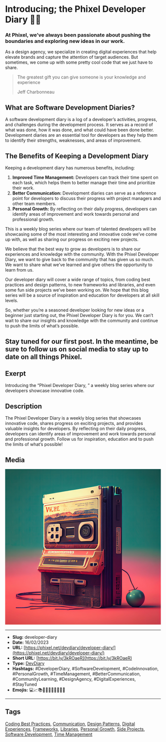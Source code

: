 # Introducing; the Phixel Developer Diary 👨‍💻
### At Phixel, we’ve always been passionate about pushing the boundaries and exploring new ideas in our work.

As a design agency, we specialize in creating digital experiences that help elevate brands and capture the attention of target audiences. But sometimes, we come up with some pretty cool code that we just have to share.

> The greatest gift you can give someone is your knowledge and experience
>
> Jeff Charbonneau

## What are Software Development Diaries?

A software development diary is a log of a developer’s activities, progress, and challenges during the development process. It serves as a record of what was done, how it was done, and what could have been done better. Development diaries are an essential tool for developers as they help them to identify their strengths, weaknesses, and areas of improvement.

## The Benefits of Keeping a Development Diary

Keeping a development diary has numerous benefits, including:

1. **Improved Time Management:** Developers can track their time spent on each task, which helps them to better manage their time and prioritize their work.
2. **Better Communication:** Development diaries can serve as a reference point for developers to discuss their progress with project managers and other team members.
3. **Personal Growth:** By reflecting on their daily progress, developers can identify areas of improvement and work towards personal and professional growth.

This is a weekly blog series where our team of talented developers will be showcasing some of the most interesting and innovative code we’ve come up with, as well as sharing our progress on exciting new projects.

We believe that the best way to grow as developers is to share our experiences and knowledge with the community. With the Phixel Developer Diary, we want to give back to the community that has given us so much. We want to share what we’ve learned and give others the opportunity to learn from us.

Our developer diary will cover a wide range of topics, from coding best practices and design patterns, to new frameworks and libraries, and even some fun side projects we’ve been working on. We hope that this blog series will be a source of inspiration and education for developers at all skill levels.

So, whether you’re a seasoned developer looking for new ideas or a beginner just starting out, the Phixel Developer Diary is for you. We can’t wait to share our insights and knowledge with the community and continue to push the limits of what’s possible.

Stay tuned for our first post. In the meantime, be sure to follow us on social media to stay up to date on all things Phixel.
------------
## Exerpt
Introducing the “Phixel Developer Diary, ” a weekly blog series where our developers showcase innovative code.
## Description
The Phixel Developer Diary is a weekly blog series that showcases innovative code, shares progress on exciting projects, and provides valuable insights for developers. By reflecting on their daily progress, developers can identify areas of improvement and work towards personal and professional growth. Follow us for inspiration, education and to push the limits of what’s possible!
## Media
<img src="media/783b6cd2/developer-diary.jpg" loading="lazy"><br>

------------
- **Slug:** developer-diary
- **Date:** 16/02/2023
- **URL:** [https://phixel.net/devdiary/developer-diary/](https://phixel.net/devdiary/developer-diary/)
- **Short URL:** [https://bit.ly/3kROaeR](https://bit.ly/3kROaeR)
- **Type:** [DevDiary](#devdiary)
- **Hashtags:** #DeveloperDiary, #SoftwareDevelopment, #CodeInnovation, #PersonalGrowth, #TimeManagement, #BetterCommunication, #CommunityLearning, #DesignAgency, #DigitalExperiences, #StayTuned
- **Emojis:** 💻📈📚👨‍💻👩‍💻🚀🌟🤓👀

------------
## Tags
[Coding Best Practices](#coding-best-practices), [Communication](#communication), [Design Patterns](#design-patterns), [Digital Experiences](#digital-experiences), [Frameworks](#frameworks), [Libraries](#libraries), [Personal Growth](#personal-growth), [Side Projects](#side-projects), [Software Development](#software-development), [Time Management](#time-management)
